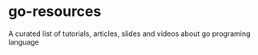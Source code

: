 # go-resources
A curated list of tutorials, articles, slides and videos about go programing language
